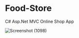 # Food-Store
 C# Asp.Net MVC Online Shop App

![Screenshot (1098)](https://user-images.githubusercontent.com/65094648/131412245-321c2e7b-9c04-4f9c-82f1-7835b09e2f2b.png)
